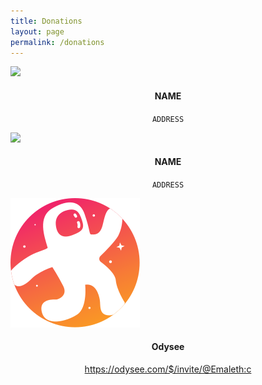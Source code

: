 ```yaml
---
title: Donations
layout: page
permalink: /donations
---
```

<div class="FlexWrap">
  <div class="card">
    <img class="IconImage" src="ICON">
    <div class="container">
      <h4 style="text-align:center"><b>NAME</b></h4>
      <p style="text-align:center"><code>ADDRESS</code></p>
    </div>
  </div>

  <div class="card">
    <img class="IconImage" src="ICON">
    <div class="container">
      <h4 style="text-align:center"><b>NAME</b></h4>
      <p style="text-align:center"><code>ADDRESS</code></p>
    </div>
  </div>
</div>

<div class="FlexWrap">
  <div class="card">
    <img class="IconImage" src="/assets/images/branding/odysee/Odysee.svg">
    <div class="container">
      <h4 style="text-align:center"><b>Odysee</b></h4>
      <p style="text-align:center"><a href="https://odysee.com/$/invite/@Emaleth:c">https://odysee.com/$/invite/@Emaleth:c</a></p>
    </div>
  </div>
</div>